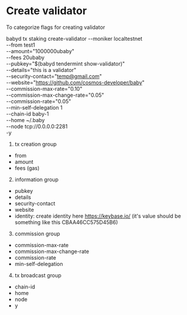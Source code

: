 # Create validator

To categorize flags for creating validator

babyd tx staking create-validator --moniker localtestnet \
    --from test1 \
    --amount="1000000ubaby" \
    --fees 20ubaby \
    --pubkey="$(babyd tendermint show-validator)" \
    --details="this is a validator" \
    --security-contact="temp@gmail.com" \
    --website="https://github.com/cosmos-developer/baby" \
    --commission-max-rate="0.10" \
    --commission-max-change-rate="0.05" \
    --commission-rate="0.05" \
    --min-self-delegation 1 \
    --chain-id baby-1 \
    --home ~/.baby \
    --node tcp://0.0.0.0:2281 \
    -y

1. tx creation group
* from
* amount
* fees (gas)

2. information group
* pubkey
* details
* security-contact
* website
* identity: create identity here https://keybase.io/ (it's value should be something like this CBAA46CC575D45B6)

3. commission group
* commission-max-rate
* commission-max-change-rate
* commission-rate
* min-self-delegation

4. tx broadcast group
* chain-id
* home
* node
* y